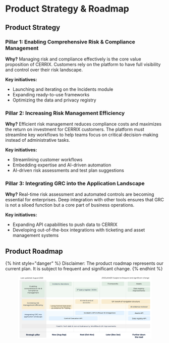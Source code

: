 # Product Strategy & Roadmap

## Product Strategy

### Pillar 1: Enabling Comprehensive Risk & Compliance Management

**Why?** Managing risk and compliance effectively is the core value proposition of CERRIX. Customers rely on the platform to have full visibility and control over their risk landscape.

**Key initiatives:**

* Launching and iterating on the Incidents module
* Expanding ready-to-use frameworks
* Optimizing the data and privacy registry

### Pillar 2: Increasing Risk Management Efficiency

**Why?** Efficient risk management reduces compliance costs and maximizes the return on investment for CERRIX customers. The platform must streamline key workflows to help teams focus on critical decision-making instead of administrative tasks.

**Key initiatives:**

* Streamlining customer workflows
* Embedding expertise and AI-driven automation
* AI-driven risk assessments and test plan suggestions

### Pillar 3: Integrating GRC into the Application Landscape

**Why?** Real-time risk assessment and automated controls are becoming essential for enterprises. Deep integration with other tools ensures that GRC is not a siloed function but a core part of business operations.

**Key initiatives:**

* Expanding API capabilities to push data to CERRIX
* Developing out-of-the-box integrations with ticketing and asset management systems

## Product Roadmap

{% hint style="danger" %}
Disclaimer: The product roadmap represents our current plan. It is subject to frequent and significant change.
{% endhint %}

<figure><img src="../.gitbook/assets/image (1).png" alt=""><figcaption></figcaption></figure>
